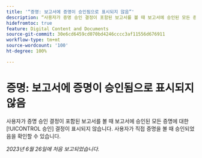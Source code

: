 ```yaml
---
title: '“증명: 보고서에 증명이 승인됨으로 표시되지 않음”'
description: “사용자가 증명 승인 결정이 포함된 보고서를 볼 때 보고서에 승인된 모든 증명에 대한 승인 결정이 표시되지 않습니다. 사용자가 직접 증명을 볼 때 승인되었음을 확인할 수 있습니다.”
hidefromtoc: true
feature: Digital Content and Documents
source-git-commit: 30e6cd6459cd070bd4246cccc3af11556d676911
workflow-type: tm+mt
source-wordcount: '100'
ht-degree: 100%

---
```



# 증명: 보고서에 증명이 승인됨으로 표시되지 않음

사용자가 증명 승인 결정이 포함된 보고서를 볼 때 보고서에 승인된 모든 증명에 대한 [!UICONTROL 승인] 결정이 표시되지 않습니다. 사용자가 직접 증명을 볼 때 승인되었음을 확인할 수 있습니다.

_2023년 6월 26일에 처음 보고되었습니다._
